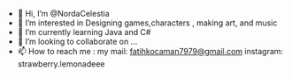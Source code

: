 - 👋 Hi, I’m @NordaCelestia
- 👀 I’m interested in Designing games,characters , making art, and music
- 🌱 I’m currently learning Java and C#
- 💞️ I’m looking to collaborate on ...
- 📫 How to reach me : 
my mail: fatihkocaman7979@gmail.com
instagram: strawberry.lemonadeee
<!---
NordaCelestia/NordaCelestia is a ✨ special ✨ repository because its `README.md` (this file) appears on your GitHub profile.
You can click the Preview link to take a look at your changes.
--->
